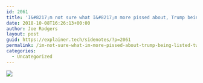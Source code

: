 ```yaml
---
id: 2061
title: 'I&#8217;m not sure what I&#8217;m more pissed about, Trump being listed twice or cats not being on this list'
date: 2018-10-08T16:26:13+00:00
author: Joe Rodgers
layout: post
guid: https://explainer.tech/sidenotes/?p=2061
permalink: /im-not-sure-what-im-more-pissed-about-trump-being-listed-twice-or-cats-not-being-on-this-list/
categories:
  - Uncategorized
---
```

<img class="posthaven-gallery-image" src="https://i1.wp.com/phaven-prod.s3.amazonaws.com/files/image_part/asset/2148142/OaZTvPWxlZdrRDQ5hbqrUeAESdg/medium_2018_Oct_08_21-20-17.png?resize=800%2C9134&#038;ssl=1" data-posthaven-state="processed" data-medium-src="https://i1.wp.com/phaven-prod.s3.amazonaws.com/files/image_part/asset/2148142/OaZTvPWxlZdrRDQ5hbqrUeAESdg/medium_2018_Oct_08_21-20-17.png?resize=800%2C9134&#038;ssl=1" data-medium-width="800" data-medium-height="9134" data-large-src="https://phaven-prod.s3.amazonaws.com/files/image_part/asset/2148142/OaZTvPWxlZdrRDQ5hbqrUeAESdg/large_2018_Oct_08_21-20-17.png" data-large-width="1200" data-large-height="13702" data-thumb-src="https://phaven-prod.s3.amazonaws.com/files/image_part/asset/2148142/OaZTvPWxlZdrRDQ5hbqrUeAESdg/thumb_2018_Oct_08_21-20-17.png" data-thumb-width="200" data-thumb-height="200" data-xlarge-src="https://phaven-prod.s3.amazonaws.com/files/image_part/asset/2148142/OaZTvPWxlZdrRDQ5hbqrUeAESdg/xlarge_2018_Oct_08_21-20-17.png" data-xlarge-width="1440" data-xlarge-height="16442" data-orig-src="https://phaven-prod.s3.amazonaws.com/files/image_part/asset/2148142/OaZTvPWxlZdrRDQ5hbqrUeAESdg/2018_Oct_08_21-20-17.png" data-orig-width="1440" data-orig-height="16442" data-posthaven-id="2148142" data-recalc-dims="1" />